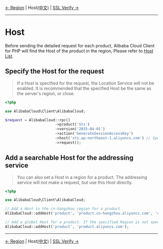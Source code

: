 [← Region](5-Region.md) | Host[(中文)](../zh/6-Host.md) | [SSL Verify →](7-Verify.md)
***

# Host
Before sending the detailed request for each product, Alibaba Cloud Client for PHP will find the Host of the product in the region, Please refer to [Host List][endpoints].

## Specify the Host for the request
> If a Host is specified for the request, the Location Service will not be enabled. It is recommended that the specified Host be the same as the server's region, or close.
```php
<?php

use AlibabaCloud\Client\AlibabaCloud;

$request = AlibabaCloud::rpc()
                       ->product('Sts')
                       ->version('2015-04-01')
                       ->action('GenerateSessionAccessKey')
                       ->host('sts.ap-northeast-1.aliyuncs.com') // Specify the Host
                       ->request();
```

## Add a searchable Host for the addressing service
> You can also set a Host in a region for a product. The addressing service will not make a request, but use this Host directly.

```php
<?php

use AlibabaCloud\Client\AlibabaCloud;

// Add a Host in the cn-hangzhou region for a product
AlibabaCloud::addHost('product', 'product.cn-hangzhou.aliyuncs.com', 'cn-hangzhou');

// Add a global Host for a product. If the specified Region is not specified Host, the global Host will be used.
AlibabaCloud::addHost('product', 'product.aliyuncs.com');
```

***
[← Region](5-Region.md) | Host[(中文)](../zh/6-Host.md) | [SSL Verify →](7-Verify.md)

[endpoints]: https://developer.aliyun.com/endpoints
